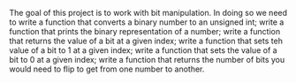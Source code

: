 The goal of this project is to work with bit manipulation.  In doing so we need to write a function that converts a binary number to an unsigned int; write a function that prints the binary representation of a number; write a function that returns the value of a bit at a given index; write a function that sets teh value of a bit to 1 at a given index; write a function that sets the value of a bit to 0 at a given index; write a function that returns the number of bits you would need to flip to get from one number to another.
